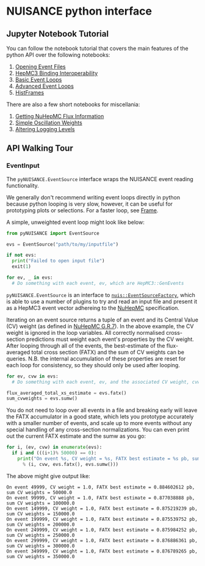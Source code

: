 # NUISANCE python interface

## Jupyter Notebook Tutorial

You can follow the notebook tutorial that covers the main features of the python API over the following notebooks:

1. [Opening Event Files](../../../notebooks/opening_event_files.ipynb)
1. [HepMC3 Binding Interoperability](../../../notebooks/HepMC3_binding_interop.ipynb)
1. [Basic Event Loops](../../../notebooks/basing_loops.ipynb)
1. [Advanced Event Loops](../../../notebooks/advanced_looping.ipynb)
1. [HistFrames](../../../notebooks/histframes.ipynb)

There are also a few short notebooks for miscellania:

1. [Getting NuHepMC Flux Information](../../../notebooks/flux_info.ipynb)
1. [Simple Oscillation Weights](../../../notebooks/osc.ipynb)
1. [Altering Logging Levels](../../../notebooks/logging.ipynb)

## API Walking Tour

### EventInput

The `pyNUISANCE.EventSource` interface wraps the NUISANCE event reading functionality.

We generally don't recommend writing event loops directly in python because python looping is very slow, however, it can be useful for prototyping plots or selections. For a faster loop, see [Frame](#frame).

A simple, unweighted event loop might look like below:

```python
from pyNUISANCE import EventSource

evs = EventSource("path/to/my/inputfile")

if not evs:
  print("Failed to open input file")
  exit(1)

for ev, _ in evs:
  # Do something with each event, ev, which are HepMC3::GenEvents
```

`pyNUISANCE.EventSource` is an interface to [`nuis::EventSourceFactory`](../eventinput/EventSourceFactory.h), which is able to use a number of plugins to try and read an input file and present it as a HepMC3 event vector adhereing to the [NuHepMC](https://github.com/NuHepMC/Spec) specification.

Iterating on an event source returns a tuple of an event and its Central Value (CV) weight (as defined in [NuHepMC G.R.7](https://github.com/NuHepMC/Spec?tab=readme-ov-file#gr7-event-weights)). In the above example, the CV weight is ignored in the loop variables. All correctly normalised cross-section predictions must weight each event's properties by the CV weight. After looping through all of the events, the best-estimate of the flux-averaged total cross section (FATX) and the sum of CV weights can be queries. N.B. the internal accumulation of these properties are reset for each loop for consistency, so they should only be used after looping.

```python
for ev, cvw in evs:
  # Do something with each event, ev, and the associated CV weight, cvw

flux_averaged_total_xs_estimate = evs.fatx()
sum_cvweights = evs.sumw()
```

You do not need to loop over all events in a file and breaking early will leave the FATX accumulator in a good state, which lets you prototype accurately with a smaller number of events, and scale up to more events without any special handling of any cross-section normalizations. You can even print out the current FATX estimate and the sumw as you go:

```python
for i, (ev, cvw) in enumerate(evs):
  if i and (((i+1)% 50000) == 0):
    print("On event %s, CV weight = %s, FATX best estimate = %s pb, sum CV weights = %s " \
      % (i, cvw, evs.fatx(), evs.sumw()))
```

The above might give output like:

```
On event 49999, CV weight = 1.0, FATX best estimate = 0.884602612 pb, sum CV weights = 50000.0 
On event 99999, CV weight = 1.0, FATX best estimate = 0.877038888 pb, sum CV weights = 100000.0 
On event 149999, CV weight = 1.0, FATX best estimate = 0.875219239 pb, sum CV weights = 150000.0 
On event 199999, CV weight = 1.0, FATX best estimate = 0.875539752 pb, sum CV weights = 200000.0 
On event 249999, CV weight = 1.0, FATX best estimate = 0.875984252 pb, sum CV weights = 250000.0 
On event 299999, CV weight = 1.0, FATX best estimate = 0.876886361 pb, sum CV weights = 300000.0 
On event 349999, CV weight = 1.0, FATX best estimate = 0.876789265 pb, sum CV weights = 350000.0
```
